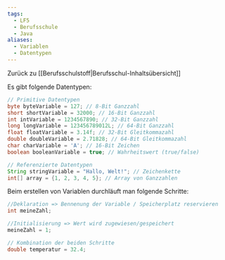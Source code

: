 ```yaml
---
tags:
  - LF5
  - Berufsschule
  - Java
aliases:
  - Variablen
  - Datentypen
---
```

Zurück zu [[Berufsschulstoff|Berufsschul-Inhaltsübersicht]]

Es gibt folgende Datentypen:

```java
// Primitive Datentypen 
byte byteVariable = 127; // 8-Bit Ganzzahl 
short shortVariable = 32000; // 16-Bit Ganzzahl 
int intVariable = 1234567890; // 32-Bit Ganzzahl 
long longVariable = 123456789012L; // 64-Bit Ganzzahl 
float floatVariable = 3.14f; // 32-Bit Gleitkommazahl
double doubleVariable = 2.71828; // 64-Bit Gleitkommazahl 
char charVariable = 'A'; // 16-Bit Zeichen
boolean booleanVariable = true; // Wahrheitswert (true/false)

// Referenzierte Datentypen 
String stringVariable = "Hallo, Welt!"; // Zeichenkette 
int[] array = {1, 2, 3, 4, 5}; // Array von Ganzzahlen
```



Beim erstellen von Variablen durchläuft man folgende Schritte:

```java
//Deklaration => Bennenung der Variable / Speicherplatz reservieren
int meineZahl;

//Initialisierung => Wert wird zugewiesen/gespeichert
meineZahl = 1;

// Kombination der beiden Schritte
double temperatur = 32.4;
```